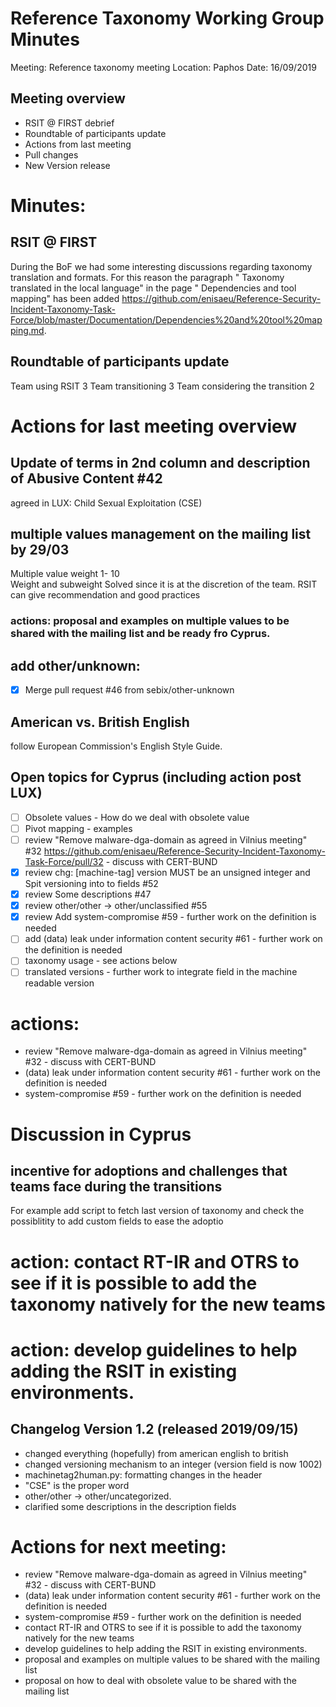# Reference Taxonomy Working Group Minutes

Meeting: Reference taxonomy meeting Location: Paphos Date: 16/09/2019

## Meeting overview
- RSIT @ FIRST debrief
- Roundtable of participants update 
- Actions from last meeting
- Pull changes
- New Version release

# Minutes:
## RSIT @ FIRST 
During the BoF we had some interesting discussions regarding taxonomy translation and formats.
For this reason the paragraph " Taxonomy translated in the local language" in the page " Dependencies and tool mapping" has been added https://github.com/enisaeu/Reference-Security-Incident-Taxonomy-Task-Force/blob/master/Documentation/Dependencies%20and%20tool%20mapping.md.
 
## Roundtable of participants update 
Team using RSIT 3
Team transitioning 3
Team considering the transition 2

# Actions for last meeting overview

## Update of terms in 2nd column and description of Abusive Content #42
agreed in LUX: Child Sexual Exploitation (CSE) 

## multiple values management on the mailing list by 29/03
Multiple value weight 1- 10  
Weight and subweight
Solved since it is at the discretion of the team.
RSIT can give recommendation and good practices

### actions: proposal and examples on multiple values to be shared with the mailing list and be ready fro Cyprus.

## add other/unknown:
- [x] Merge pull request #46 from sebix/other-unknown

## American vs. British English
follow European Commission's English Style Guide.

 
## Open topics for Cyprus (including action post LUX)
- [ ] Obsolete values - How do we deal with obsolete value
- [ ] Pivot mapping - examples
- [ ] review  "Remove malware-dga-domain as agreed in Vilnius meeting" #32 https://github.com/enisaeu/Reference-Security-Incident-Taxonomy-Task-Force/pull/32 - discuss with CERT-BUND
- [x] review  chg: [machine-tag] version MUST be an unsigned integer  and  Spit versioning into to fields #52 
- [x] review Some descriptions #47
- [x] review other/other -> other/unclassified #55
- [x] review  Add system-compromise #59 - further work on the definition is needed
- [ ] add (data) leak under information content security #61 - further work on the definition is needed
- [ ] taxonomy usage - see actions below
- [ ] translated versions - further work to integrate field in the machine readable version

# actions:
- review  "Remove malware-dga-domain as agreed in Vilnius meeting" #32 - discuss with CERT-BUND
- (data) leak under information content security #61 - further work on the definition is needed
- system-compromise #59 - further work on the definition is needed

# Discussion in Cyprus

## incentive for adoptions and challenges that teams face during the transitions
For example add script to fetch last version of taxonomy and check the possiblitity to add custom fields to ease the adoptio

# action: contact RT-IR and OTRS to see if it is possible to add the taxonomy natively for the new teams 
# action: develop guidelines to help adding the RSIT in existing environments. 


## Changelog Version 1.2 (released 2019/09/15)

- changed everything (hopefully) from american english to british
- changed versioning mechanism to an integer (version field is now 1002)
- machinetag2human.py: formatting changes in the header
- "CSE" is the proper word
- other/other -> other/uncategorized.
- clarified some descriptions in the description fields

# Actions for next meeting:
 
- review  "Remove malware-dga-domain as agreed in Vilnius meeting" #32 - discuss with CERT-BUND
- (data) leak under information content security #61 - further work on the definition is needed
- system-compromise #59 - further work on the definition is needed
- contact RT-IR and OTRS to see if it is possible to add the taxonomy natively for the new teams 
- develop guidelines to help adding the RSIT in existing environments. 
- proposal and examples on multiple values to be shared with the mailing list  
- proposal on how to deal with obsolete value to be shared with the mailing list 



